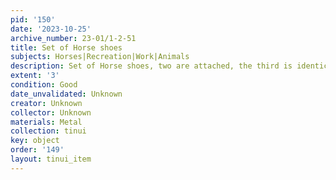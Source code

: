 ```yaml
---
pid: '150'
date: '2023-10-25'
archive_number: 23-01/1-2-51
title: Set of Horse shoes
subjects: Horses|Recreation|Work|Animals
description: Set of Horse shoes, two are attached, the third is identical
extent: '3'
condition: Good
date_unvalidated: Unknown
creator: Unknown
collector: Unknown
materials: Metal
collection: tinui
key: object
order: '149'
layout: tinui_item
---
```

